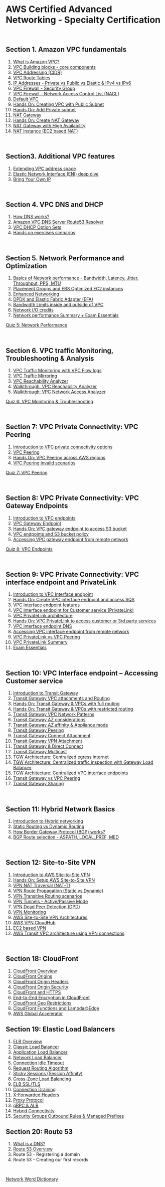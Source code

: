 # AWS Certified Advanced Networking - Specialty Certification

<br/>

## Section 1. Amazon VPC fundamentals

1. [What is Amazon VPC?](./vpc.md)
2. [VPC Building blocks - core components](./vpc_building_blocks.md)
3. [VPC Addressing (CIDR)](./vpc_addressing_cidr.md)
4. [VPC Route Tables](./vpc_route_tables.md)
5. [IP Addresses - Private vs Public vs Elastic & IPv4 vs IPv6](./ip_addresses.md)
6. [VPC Firewall - Security Group](./vpc_firewall_security_group.md)
7. [VPC Firewall - Network Access Control List (NACL)](./vpc_firewall_nacl.md)
8. [Default VPC](./default_vpc.md)
9. [Hands On: Creating VPC with Public Subnet](./hands_on_creating_vpc_with_public_subnet.md)
10. [Hands On: Add Private subnet](./hands_on_add_private_subnet.md)
11. [NAT Gateway](./nat_gateway.md)
12. [Hands On: Create NAT Gateway](./hands_on_create_nat_gateway.md)
13. [NAT Gateway with High Availability](./nat_gateway_with_high_availability.md)
14. [NAT Instance (EC2 based NAT)](./nat_instance.md)

<br/>

## Section3. Additional VPC features

1. [Extending VPC address space](./extending_vpc_address_space.md)
2. [Elastic Network Interface (ENI) deep dive](./elastic_network_interface.md)
3. [Bring Your Own IP](./bring_your_own_ip.md)

<br/>

## Section 4. VPC DNS and DHCP

1. [How DNS works?](./how_dns_works.md)
2. [Amazon VPC DNS Server Route53 Resolver](./amazon_vpc_dns_server_route53_resolver.md)
3. [VPC DHCP Option Sets](./vpc_dhcp_option_sets.md)
4. [Hands on exercises scenarios](./hands_on_exercises_scenarios.md)

<br/>

## Section 5. Network Performance and Optimization

1. [Basics of Network performance - Bandwidth, Latency, Jitter, Throughput, PPS, MTU](./basics_of_network_performance.md)
2. [Placement Groups and EBS Optimized EC2 instances](./placement_groups_and_ebs_optimized_ec2.md)
3. [Enhanced Networking](./enhanced_networking.md)
4. [DPDK and Elastic Fabric Adapter (EFA)](./dpdk_and_elastic_fabric_adapter_efa.md)
5. [Bandwidth Limits inside and outside of VPC](./bandwidth_limits_inside_and_outside_of_vpc.md)
6. [Network I/O credits](./network_io_credits.md)
7. [Network performance Summary + Exam Essentials](./network_performance_summary.md)

[Quiz 5: Network Performance](quiz_5_network_performance.md)

<br/>

## Section 6. VPC traffic Monitoring, Troubleshooting & Analysis

1. [VPC Traffic Monitoring with VPC Flow logs](./vpc_traffic_monitoring_with_vpc_flow_logs.md) 
2. [VPC Traffic Mirroring](./vpc_traffic_mirroring.md)
3. [VPC Reachability Analyzer](./vpc_reachability_analyzer.md)
4. [Walkthrough: VPC Reachability Analyzer](./walkthrough_vpc_reachability_analyzer.md)
5. [Walkthrough: VPC Network Access Analyzer](./walkthrough_vpc_network_access_analyzer.md)

[Quiz 6: VPC Monitoring & Troubleshooting](./quiz_6_vpc_monitoring_troubleshooting.md)

<br/>

## Section 7: VPC Private Connectivity: VPC Peering

1. [Introduction to VPC private connectivity options](introduction_to_vpc_private_connectivity_options.md)
2. [VPC Peering](./vpc_peering.md)
3. [Hands On: VPC Peering across AWS regions](./hands_on_vpc_peering_across_aws_regions.md)
4. [VPC Peering invalid scenarios](./vpc_peering_invalid_scenarios.md)
    
[Quiz 7: VPC Peering](./quiz_7_vpc_peering.md)

<br>

## Section 8: VPC Private Connectivity:  VPC Gateway Endpoints

1. [Introduction to VPC endpoints](introduction_to_vpc_endpoints.md)
2. [VPC Gateway Endpoint](./vpc_gateway_endpoint.md)
3. [Hands On: VPC gateway endpoint to access S3 bucket](./hands_on_vpc_gateway_endpoint_to_access_s3_bucket.md)
4. [VPC endpoints and S3 bucket policy](./vpc_endpoints_and_s3_bucket_policy.md)
5. [Accessing VPC gateway endpoint from remote network](./accessing_vpc_gateway_endpoint_from_remote_network.md)

[Quiz 8: VPC Endpoints](./quiz_8_vpc_endpoints.md)

<br>

## Section 9: VPC Private Connectivity:  VPC interface endpoint and PrivateLink

1. [Introduction to VPC Interface endpoint](./introduction_to_vpc_interface_endpoint.md)
2. [Hands On: Create VPC interface endpoint and access SQS](./hands_on_create_vpc_interface_endpoint_and_access_sqs.md)
3. [VPC interface endpoint features](./vpc_interface_endpoint_features.md)
4. [VPC Interface endpoint for Customer service (PrivateLink)](./vpc_privateLink.md#vpc-interface-endpoint--accessing-customer-service)
5. [VPC PrivateLink architecture](./vpc_privateLink.md#vpc-privateLink-architecture)
6. [Hands On: VPC PrivateLink to access customer or 3rd party services](./vpc_privateLink.md#hands-on-vpc-privatelink-to-access-customer-or-3rd-party-services)
7. [VPC interface endpoint DNS](./vpc_interface_endpoint_dns.md)
8. [Accessing VPC interface endpoint from remote network](./vpc_interface_endpoint_dns.md#accessing-vpc-interface-endpoint-from-remote-network)
9. [VPC PrivateLink vs VPC Peering](./vpc_privateLink_vs_vpc_peering.md)
10. [VPC PrivateLink Summary](./vpc_privateLink_vs_vpc_peering.md#vpc-privatelink-summary)
11. [Exam Essentials](./vpc_privateLink_vs_vpc_peering.md#exam-essentials)

<br>

## Section 10: VPC Interface endpoint – Accessing Customer service

1. [Introduction to Transit Gateway](./introduction_to_transit_gateway.md)
2. [Transit Gateway VPC attachments and Routing](./transit_gateway_vpc_attachments_and_routing.md)
3. [Hands On: Transit Gateway & VPCs with full routing](./hands_on_transit_gateway.md#hands-on-transit-gateway--vpcs-with-full-routing)
4. [Hands On: Transit Gateway & VPCs with restricted routing](./hands_on_transit_gateway.md#hands-on-transit-gateway--vpcs-with-restricted-routing)
5. [Transit Gateway VPC Network Patterns](./transit_gateway_vpc_network_patterns.md)
6. [Transit Gateway AZ considerations](./transit_gateway_vpc_network_patterns.md#transit-gateway-az-considerations)
7. [Transit Gateway AZ affinity & Appliance mode](./transit_gateway_vpc_network_patterns.md#transit-gateway-az-affinity--appliance-mode)
8. [Transit Gateway Peering](./transit_gateway_peering.md)
9. [Transit Gateway Connect Attachment](./transit_gateway_connect_attachment.md)
10. [Transit Gateway VPN Attachment](./transit_gateway_vpn_attachment.md)
11. [Transit Gateway & Direct Connect](./transit_gateway_with_direct_connect.md)
12. [Transit Gateway Multicast](./transit_gateway_multicast.md)
13. [TGW Architecture: Centralized egress internet](./tgw_architecture_centralized_egress_internet.md)
14. [TGW Architecture: Centralized traffic inspection with Gateway Load Balancer](./tgw_architecture_centralized_egress_traffic_inspection.md)
15. [TGW Architecture: Centralized VPC interface endpoints](./tgw_architecture_centralized_vpc_interface_endpoints.md)
16. [Transit Gateway vs VPC Peering](./transit_gateway_vs_vpc_peering.md)
17. [Transit Gateway Sharing](./transit_gateway_sharing.md)

<br>

## Section 11: Hybrid Network Basics

1. [Introduction to Hybrid networking](./static_routing_vs_dynamic_routing.md#introduction-to-hybrid-networking)
2. [Static Routing vs Dynamic Routing](./static_routing_vs_dynamic_routing.md#vpc-routing---static-vs-dynamic)
3. [How Border Gateway Protocol (BGP) works?](./how_border_gateway_protocol_works.md)
4. [BGP Route selection - ASPATH, LOCAL_PREF, MED](./how_border_gateway_protocol_works.md#bgp-route-selection---aspath-local_pref-med)

<br>

## Section 12: Site-to-Site VPN

1. [Introduction to AWS Site-to-Site VPN](./introduction_to_aws_site_to_site_vpn.md)
2. [Hands On: Setup AWS Site-to-Site VPN](./hands_on_setup_aws_site_to_site_vpn.md)
3. [VPN NAT Traversal (NAT-T)](./vpn_nat_traversal.md)
4. [VPN Route Propagation (Static vs Dynamic)](./vpn_route_propagation_static_vs_dynamic.md)
5. [VPN Transitive Routing scenarios](./vpn_transitive_routing_scenarios.md)
6. [VPN Tunnels - Active/Passive Mode](./vpn_tunnels_active_passive_mode.md)
7. [VPN Dead Peer Detection (DPD)](./vpn_dead_peer_detection.md)
8. [VPN Monitoring](./vpn_monitoring.md)
9. [AWS Site-to-Site VPN Architectures](aws_site_to_site_vpn_architectures.md)
10. [AWS VPN CloudHub](aws_vpn_cloudHub.md)
11. [EC2 based VPN](ec2_based_vpn.md)
12. [AWS Transit VPC architecture using VPN connections](aws_transit_vpc_architecture_using_vpn_connections.md)

<br>

## Section 18: CloudFront

1. [CloudFront Overview](./cloudFront_overview.md)
2. [CloudFront Origins](./cloudFront_origins.md)
3. [CloudFront Origin Headers](./cloudFront_origin_headers.md)
4. [CloudFront Origin Security](./cloudFront_origin_security.md)
5. [CloudFront and HTTPS](./cloudFront_and_https.md)
6. [End-to-End Encryption in CloudFront](./end_to_end_encryption_in_cloudFront.md)
7. [CloudFront Geo Restrictions](./cloudFront_geo_restrictions.md)
8. [CloudFront Functions and Lambda@Edge](./cloudFront_functions_lambda_edge.md)
9. [AWS Global Accelerator](./aws_global_accelerator.md)

## Section 19: Elastic Load Balancers

1. [ELB Overview](./elb_overview.md)
2. [Classic Load Balancer](./classic_load_balancer.md)
3. [Application Load Balancer](./application_load_balancer.md)
4. [Network Load Balancer](./network_load_balancer.md)
5. [Connection Idle Timeout](./connection_idle_timeout.md)
6. [Request Routing Algorithm](./request_routing_algorithm.md)
7. [Sticky Sessions (Session Affinity)](./sticky_sessions.md)
8. [Cross-Zone Load Balancing](./cross_zone_load_balancing.md)
9. [ELB SSL/TLS](./elb_ssl_tls.md)
10. [Connection Draining](./connection_draining.md)
11. [X-Forwarded Headers](./x_forwareded_headers.md)
12. [Proxy Protocol](./proxy_protocol.md)
13. [gRPC & ALB](./grpc_alb.md)
14. [Hybrid Connectivity](./hybrid_connectivity.md)
15. [Security Groups Outbound Rules & Managed Prefixes](./security_groups_outbound_rules_managed_prefixes.md)


## Section 20: Route 53

1. [What is a DNS?](./what_is_a_dns.md])
2. [Route 53 Overview]()
3. Route 53 - Registering a domain 
4. Route 53 - Creating our first records



<br>

[Network Word Dictionary](./network_word_dictionary.md)